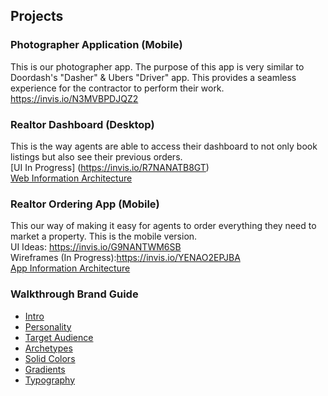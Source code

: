 ## Projects

### Photographer Application (Mobile)
This is our photographer app. The purpose of this app is very similar to Doordash's "Dasher" & Ubers "Driver" app. This provides a seamless experience for the contractor to perform their work. 
<br>https://invis.io/N3MVBPDJQZ2



### Realtor Dashboard (Desktop)
This is the way agents are able to access their dashboard to not only book listings but also see their previous orders.
<br>[UI In Progress] (https://invis.io/R7NANATB8GT)
<br>[Web Information Architecture](https://drive.google.com/open?id=1W9A1RhCHBvE6faD27nTyHKFqdcSQD6Oh)


### Realtor Ordering App (Mobile)
This our way of making it easy for agents to order everything they need to market a property. This is the mobile version. 
<br>UI Ideas: https://invis.io/G9NANTWM6SB
<br>Wireframes (In Progress):https://invis.io/YENAO2EPJBA
<br>[App Information Architecture](https://drive.google.com/open?id=18EOSRN5JwKo4oGXRmQyF-yttk3moYWmr)


### Walkthrough Brand Guide

- [Intro](https://drive.google.com/open?id=1anqQgdkeAPsOcnwWhDJ9PzIPv3M37Yzs)
- [Personality](https://drive.google.com/open?id=10UMVw0cn5cMrrRzkUR34wE6MHaVfvPvO)
- [Target Audience](https://drive.google.com/open?id=1xP5FrVD9FkjJxQQ0eFxh9sIMqZySrr_y)
- [Archetypes](https://drive.google.com/open?id=165Tm-LVTwDEP1wsmcqNz4q-4WnyXRJcJ)
- [Solid Colors](https://drive.google.com/open?id=1jbp5pRBgeOTWcJlOOXcRZlnN8ua9GgA7)
- [Gradients](https://drive.google.com/open?id=14lxpr1vUMEbW6GycNtZIsXY5Pofw_Q8w)
- [Typography](https://drive.google.com/open?id=1YTRjCPN7HIn4nilV-nBVPHhdEmvod0bY)
